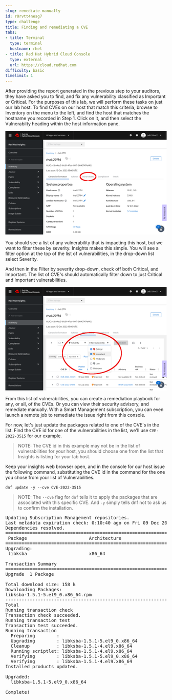 ```yaml
---
slug: remediate-manually
id: r0rvtt4nesg7
type: challenge
title: Finding and remediating a CVE
tabs:
- title: Terminal
  type: terminal
  hostname: rhel
- title: Red Hat Hybrid Cloud Console
  type: external
  url: https://cloud.redhat.com
difficulty: basic
timelimit: 1
---
```

After providing the report generated in the previous step to your auditors, they have asked you to find, and fix any vulnerability classified as Important or Critical.  For the purposes of this lab, we will perform these tasks on just our lab host.  To find CVEs on our host that match this criteria, browse to Inventory on the menu to the left, and find the host that matches the hostname you recorded in Step 1. Click on it, and then select the Vulnerabilty heading within the host information pane.

![Host Vulnerability](../assets/cloud-console-RHEL-host-vuln.png)

You should see a list of any vulnerability that is impacting this host, but we want to filter these by severity.  Insights makes this simple.  You will see a filter option at the top of the list of vulnerabilities, in the drop-down list select Severity.

And then in the Filter by severity drop-down, check off both Critical, and Important. The list of CVE's should automatically filter down to just Critical and Important vulnerabilities.

![Host Filtered Vulnerabilities](../assets/cloud-console-RHEL-host-vuln-filter.png)

From this list of vulnerabilities, you can create a remediation playbook for any, or all, of the CVEs.  Or you can view their security advisory, and remediate manually.  With a Smart Management subscription, you can even launch a remote job to remediate the issue right from this console.

For now, let's just update the packages related to one of the CVE's in the list.  Find the CVE id for one of the vulnerabilities in the list, we'll use `CVE-2022-3515` for our example.

>NOTE: The CVE id in this example may not be in the list of vulnerabilities for your host, you should choose one from the list that Insights is listing for your lab host.

Keep your insights web browser open, and in the console for our host issue the following command, substituting the CVE id in the command for the one you chose from your list of Vulnerabilities.

```
dnf update -y --cve CVE-2022-3515
```

>NOTE: The `--cve`  flag for `dnf` tells it to apply the packages that are associated with this specific CVE.  And `-y` simply tells dnf not to ask us to confirm the installation.

<pre type=file>
Updating Subscription Management repositories.
Last metadata expiration check: 0:10:40 ago on Fri 09 Dec 2022 02:46:07 PM UTC.
Dependencies resolved.
==========================================================================================================================================================
 Package                       Architecture                 Version                             Repository                                           Size
==========================================================================================================================================================
Upgrading:
 libksba                       x86_64                       1.5.1-5.el9_0                       rhel-9-for-x86_64-baseos-rpms                       158 k

Transaction Summary
==========================================================================================================================================================
Upgrade  1 Package

Total download size: 158 k
Downloading Packages:
libksba-1.5.1-5.el9_0.x86_64.rpm                                                                                          473 kB/s | 158 kB     00:00
----------------------------------------------------------------------------------------------------------------------------------------------------------
Total                                                                                                                     471 kB/s | 158 kB     00:00
Running transaction check
Transaction check succeeded.
Running transaction test
Transaction test succeeded.
Running transaction
  Preparing        :                                                                                                                                  1/1
  Upgrading        : libksba-1.5.1-5.el9_0.x86_64                                                                                                     1/2
  Cleanup          : libksba-1.5.1-4.el9.x86_64                                                                                                       2/2
  Running scriptlet: libksba-1.5.1-4.el9.x86_64                                                                                                       2/2
  Verifying        : libksba-1.5.1-5.el9_0.x86_64                                                                                                     1/2
  Verifying        : libksba-1.5.1-4.el9.x86_64                                                                                                       2/2
Installed products updated.

Upgraded:
  libksba-1.5.1-5.el9_0.x86_64

Complete!
</pre>